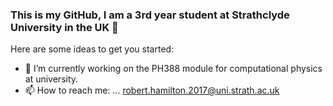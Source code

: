 ### This is my GitHub, I am a 3rd year student at Strathclyde University in the UK 👋



Here are some ideas to get you started:

- 🔭 I’m currently working on the PH388 module for computational physics at university.
- 📫 How to reach me: ... robert.hamilton.2017@uni.strath.ac.uk
